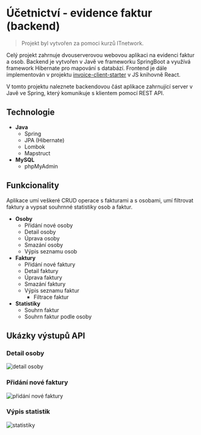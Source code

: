 # Účetnictví - evidence faktur (backend)
> Projekt byl vytvořen za pomoci kurzů ITnetwork.

Celý projekt zahrnuje dvouserverovou webovou aplikaci na evidenci faktur a osob. Backend je vytvořen v Javě ve frameworku SpringBoot a využívá framework Hibernate pro mapování s databází. Frontend je dále implementován v projektu [invoice-client-starter](https://github.com/TeraHouska/invoice-client-starter) v JS knihovně React.

V tomto projektu naleznete backendovou část aplikace zahrnující server v Javě ve Spring, který komunikuje s klientem pomocí REST API.

## Technologie
- **Java**
  - Spring
  - JPA (Hibernate)
  - Lombok
  - Mapstruct
- **MySQL**
  - phpMyAdmin

## Funkcionality
Aplikace umí veškeré CRUD operace s fakturami a s osobami, umí filtrovat faktury a vypsat souhrnné statistiky osob a faktur.

- **Osoby**
  - Přidání nové osoby
  - Detail osoby
  - Úprava osoby
  - Smazání osoby
  - Výpis seznamu osob
- **Faktury**
  - Přidání nové faktury
  - Detail faktury
  - Úprava faktury
  - Smazání faktury
  - Výpis seznamu faktur
    - Filtrace faktur
- **Statistiky**
  - Souhrn faktur
  - Souhrn faktur podle osoby
    

## Ukázky výstupů API
### Detail osoby
![detail osoby](https://github.com/user-attachments/assets/de7ef779-5835-4ebb-806d-5cc9bea84722)
### Přidání nové faktury
![přidání nové faktury](https://github.com/user-attachments/assets/2972c63b-0381-4c37-9536-b775513029af)
### Výpis statistik
![statistiky](https://github.com/user-attachments/assets/e6f0e0b9-6ff2-42b3-bdd3-0f3eaacde60a)

